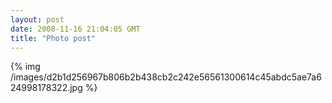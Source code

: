 ```yaml
---
layout: post
date: 2008-11-16 21:04:05 GMT
title: "Photo post"
---
```

{% img /images/d2b1d256967b806b2b438cb2c242e56561300614c45abdc5ae7a624998178322.jpg %}

